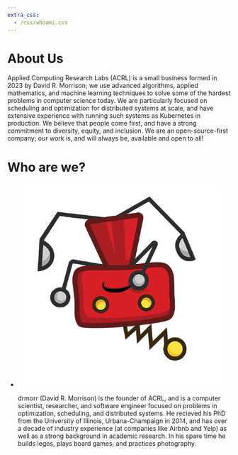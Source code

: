 ```yaml
---
extra_css:
  - /css/whoami.css
---
```


# About Us

Applied Computing Research Labs (ACRL) is a small business formed in 2023 by David R. Morrison;
we use advanced algorithms, applied mathematics, and machine learning techniques to solve some of
the hardest problems in computer science today.  We are particularly focused on scheduling and
optimization for distributed systems at scale, and have extensive experience with running such
systems as Kubernetes in production.  We believe that people come first, and have a strong
commitment to diversity, equity, and inclusion.  We are an open-source-first company; our work is,
and will always be, available and open to all!

# Who are we?

<ul class="whoami">
  <li>
    <img src="img/people/drmorr.png" alt="A grumpy red robot, upside down" />
	<p>drmorr (David R. Morrison) is the founder of ACRL, and is a computer scientist, researcher,
	and software engineer focused on problems in optimization, scheduling, and distributed systems.
	He recieved his PhD from the University of Illinois, Urbana-Champaign in 2014, and has over a
	decade of industry experience (at companies like Airbnb and Yelp) as well as a strong background
	in academic research.  In his spare time he builds legos, plays board games, and practices
	photography.  
	</p>
  </li>
</ul>
<div class="clear"></div>
